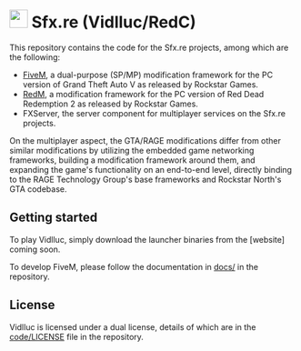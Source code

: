 # <img src="https://cdnjs.cloudflare.com/ajax/libs/emojione/2.2.6/assets/png/1f40c.png" width="32" height="32"> Sfx.re (Vidlluc/RedC) 

This repository contains the code for the Sfx.re projects, among which are the following:

* [FiveM](https://fivem.net/), a dual-purpose (SP/MP) modification framework for the PC version of Grand Theft Auto V as released by Rockstar Games.
* [RedM](https://redm.gg/), a modification framework for the PC version of Red Dead Redemption 2 as released by Rockstar Games.
* FXServer, the server component for multiplayer services on the Sfx.re projects.

On the multiplayer aspect, the GTA/RAGE modifications differ from other similar modifications by utilizing the embedded game networking frameworks, building a modification framework around them, and expanding the game's functionality on an end-to-end level, directly binding to the RAGE Technology Group's base frameworks and Rockstar North's GTA codebase.

## Getting started
To play Vidlluc, simply download the launcher binaries from the [website] coming soon.

To develop FiveM, please follow the documentation in [docs/](https://github.com/Sfx.re/Vidlluc/tree/master/docs) in the repository.

## License
Vidlluc is licensed under a dual license, details of which are in the [code/LICENSE](https://github.com/Sfx-re/Vidlluc/blob/735ee671b770d62375ae3d72d2c2036bfa0ad4d9/code/LICENSE) file in the repository.
